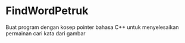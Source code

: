 # FindWordPetruk
Buat program dengan kosep pointer bahasa C++ untuk menyelesaikan permainan cari kata dari gambar
